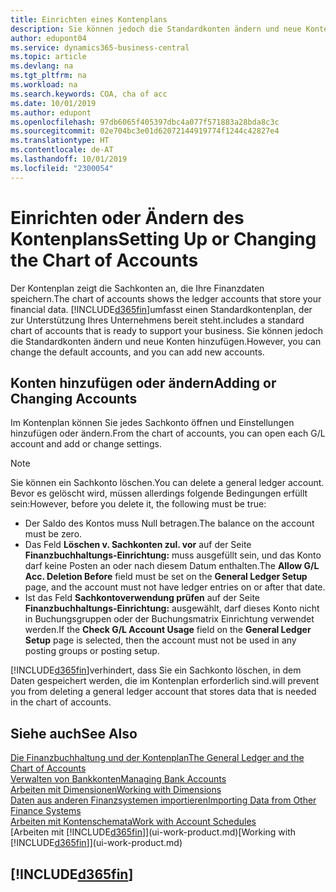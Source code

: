 ```yaml
---
title: Einrichten eines Kontenplans
description: Sie können jedoch die Standardkonten ändern und neue Konten hinzufügen.
author: edupont04
ms.service: dynamics365-business-central
ms.topic: article
ms.devlang: na
ms.tgt_pltfrm: na
ms.workload: na
ms.search.keywords: COA, cha of acc
ms.date: 10/01/2019
ms.author: edupont
ms.openlocfilehash: 97db6065f405397dbc4a077f571883a28bda8c3c
ms.sourcegitcommit: 02e704bc3e01d62072144919774f1244c42827e4
ms.translationtype: HT
ms.contentlocale: de-AT
ms.lasthandoff: 10/01/2019
ms.locfileid: "2300054"
---
```

# <a name="setting-up-or-changing-the-chart-of-accounts"></a><span data-ttu-id="f49bc-103">Einrichten oder Ändern des Kontenplans</span><span class="sxs-lookup"><span data-stu-id="f49bc-103">Setting Up or Changing the Chart of Accounts</span></span>
<span data-ttu-id="f49bc-104">Der Kontenplan zeigt die Sachkonten an, die Ihre Finanzdaten speichern.</span><span class="sxs-lookup"><span data-stu-id="f49bc-104">The chart of accounts shows the ledger accounts that store your financial data.</span></span> [!INCLUDE[d365fin](includes/d365fin_md.md)]<span data-ttu-id="f49bc-105">umfasst einen Standardkontenplan, der zur Unterstützung Ihres Unternehmens bereit steht.</span><span class="sxs-lookup"><span data-stu-id="f49bc-105">includes a standard chart of accounts that is ready to support your business.</span></span>
<span data-ttu-id="f49bc-106">Sie können jedoch die Standardkonten ändern und neue Konten hinzufügen.</span><span class="sxs-lookup"><span data-stu-id="f49bc-106">However, you can change the default accounts, and you can add new accounts.</span></span>  

## <a name="adding-or-changing-accounts"></a><span data-ttu-id="f49bc-107">Konten hinzufügen oder ändern</span><span class="sxs-lookup"><span data-stu-id="f49bc-107">Adding or Changing Accounts</span></span>
<span data-ttu-id="f49bc-108">Im Kontenplan können Sie jedes Sachkonto öffnen und Einstellungen hinzufügen oder ändern.</span><span class="sxs-lookup"><span data-stu-id="f49bc-108">From the chart of accounts, you can open each G/L account and add or change settings.</span></span>

> [!NOTE]  
>   <span data-ttu-id="f49bc-109">Sie können ein Sachkonto löschen.</span><span class="sxs-lookup"><span data-stu-id="f49bc-109">You can delete a general ledger account.</span></span> <span data-ttu-id="f49bc-110">Bevor es gelöscht wird, müssen allerdings folgende Bedingungen erfüllt sein:</span><span class="sxs-lookup"><span data-stu-id="f49bc-110">However, before you delete it, the following must be true:</span></span>  
>  
>   * <span data-ttu-id="f49bc-111">Der Saldo des Kontos muss Null betragen.</span><span class="sxs-lookup"><span data-stu-id="f49bc-111">The balance on the account must be zero.</span></span>  
>   * <span data-ttu-id="f49bc-112">Das Feld **Löschen v. Sachkonten zul. vor** auf der Seite **Finanzbuchhaltungs-Einrichtung:** muss ausgefüllt sein, und das Konto darf keine Posten an oder nach diesem Datum enthalten.</span><span class="sxs-lookup"><span data-stu-id="f49bc-112">The **Allow G/L Acc. Deletion Before** field must be set on the **General Ledger Setup** page, and the account must not have ledger entries on or after that date.</span></span>  
>   * <span data-ttu-id="f49bc-113">Ist das Feld **Sachkontoverwendung prüfen** auf der Seite **Finanzbuchhaltungs-Einrichtung:** ausgewählt, darf dieses Konto nicht in Buchungsgruppen oder der Buchungsmatrix Einrichtung verwendet werden.</span><span class="sxs-lookup"><span data-stu-id="f49bc-113">If the **Check G/L Account Usage** field on the **General Ledger Setup** page is selected, then the account must not be used in any posting groups or posting setup.</span></span>  

[!INCLUDE[d365fin](includes/d365fin_md.md)]<span data-ttu-id="f49bc-114">verhindert, dass Sie ein Sachkonto löschen, in dem Daten gespeichert werden, die im Kontenplan erforderlich sind.</span><span class="sxs-lookup"><span data-stu-id="f49bc-114">will prevent you from deleting a general ledger account that stores data that is needed in the chart of accounts.</span></span>  

## <a name="see-also"></a><span data-ttu-id="f49bc-115">Siehe auch</span><span class="sxs-lookup"><span data-stu-id="f49bc-115">See Also</span></span>
[<span data-ttu-id="f49bc-116">Die Finanzbuchhaltung und der Kontenplan</span><span class="sxs-lookup"><span data-stu-id="f49bc-116">The General Ledger and the Chart of Accounts</span></span>](finance-general-ledger.md)  
[<span data-ttu-id="f49bc-117">Verwalten von Bankkonten</span><span class="sxs-lookup"><span data-stu-id="f49bc-117">Managing Bank Accounts</span></span>](bank-manage-bank-accounts.md)  
[<span data-ttu-id="f49bc-118">Arbeiten mit Dimensionen</span><span class="sxs-lookup"><span data-stu-id="f49bc-118">Working with Dimensions</span></span>](finance-dimensions.md)  
[<span data-ttu-id="f49bc-119">Daten aus anderen Finanzsystemen importieren</span><span class="sxs-lookup"><span data-stu-id="f49bc-119">Importing Data from Other Finance Systems</span></span>](across-import-data-configuration-packages.md)  
[<span data-ttu-id="f49bc-120">Arbeiten mit Kontenschemata</span><span class="sxs-lookup"><span data-stu-id="f49bc-120">Work with Account Schedules</span></span>](bi-how-work-account-schedule.md)  
<span data-ttu-id="f49bc-121">[Arbeiten mit [!INCLUDE[d365fin](includes/d365fin_md.md)]](ui-work-product.md)</span><span class="sxs-lookup"><span data-stu-id="f49bc-121">[Working with [!INCLUDE[d365fin](includes/d365fin_md.md)]](ui-work-product.md)</span></span>  

## [!INCLUDE[d365fin](includes/free_trial_md.md)]
